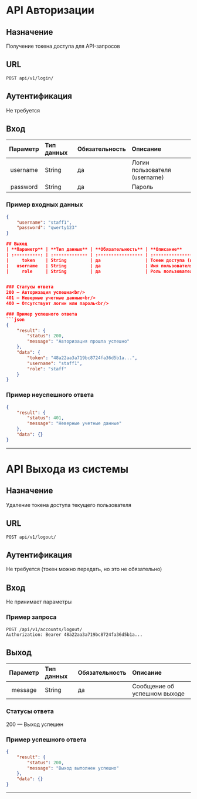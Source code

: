 # API Авторизации
## Назначение
Получение токена доступа для API-запросов

## URL
```POST api/v1/login/```

## Аутентификация
Не требуется

## Вход
|**Параметр**|**Тип данных**|**Обязательность**|**Описание**|
|:-----:|:--------|:--------|:------|
|username|String|да|Логин пользователя (username)|
|password|String|да|Пароль|

### Пример входных данных
```json
{
    "username": "staff1",
    "password": "qwerty123"
}

## Выход
| **Параметр** | **Тип данных** | **Обязательность** | **Описание**                                      |
| :----------: | :------------- | :----------------- | :------------------------------------------------ |
|     token    | String         | да                 | Токен доступа (используется как Bearer Token)     |
|   username   | String         | да                 | Имя пользователя                                  |
|     role     | String         | да                 | Роль пользователя (superuser, staff или no\_role) |


### Статусы ответа
200 — Авторизация успешна<br/>
401 — Неверные учетные данные<br/>
400 — Отсутствует логин или пароль<br/>

### Пример успешного ответа
```json
{
    "result": {
        "status": 200,
        "message": "Авторизация прошла успешно"
    },
    "data": {
        "token": "48a22aa3a719bc8724fa36d5b1a...",
        "username": "staff1",
        "role": "staff"
    }
}
```

### Пример неуспешного ответа
```json
{
    "result": {
        "status": 401,
        "message": "Неверные учетные данные"
    },
    "data": {}
}
```

---

# API Выхода из системы
## Назначение
Удаление токена доступа текущего пользователя

## URL
```POST api/v1/logout/```

## Аутентификация
Не требуется (токен можно передать, но это не обязательно)

## Вход
Не принимает параметры

### Пример запроса
```
POST /api/v1/accounts/logout/
Authorization: Bearer 48a22aa3a719bc8724fa36d5b1a...
```

## Выход
|**Параметр**|**Тип данных**|**Обязательность**|**Описание**|
|:-----:|:--------|:--------|:------|
|message|String|да|Сообщение об успешном выходе|

### Статусы ответа
200 — Выход успешен<br/>

### Пример успешного ответа
```json
{
    "result": {
        "status": 200,
        "message": "Выход выполнен успешно"
    },
    "data": {}
}
```
---
